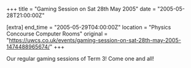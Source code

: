 +++
title = "Gaming Session on Sat 28th May 2005"
date = "2005-05-28T21:00:00Z"

[extra]
end_time = "2005-05-29T04:00:00Z"
location = "Physics Concourse Computer Rooms"
original = "https://uwcs.co.uk/events/gaming-session-on-sat-28th-may-2005-1474488965674/"
+++

Our regular gaming sessions of Term 3\! Come one and all\!

